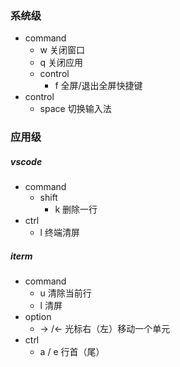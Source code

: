 ### **系统级**

- command
  - w  关闭窗口
  - q   关闭应用
  - control
    - f  全屏/退出全屏快捷键
- control
  - space  切换输入法

### 应用级

##### vscode

- command
  - shift
    - k   删除一行
- ctrl
  - l   终端清屏

##### iterm

- command
  - u  清除当前行
  - l   清屏
- option
  - → /← 光标右（左）移动一个单元
- ctrl
  - a / e     行首（尾）